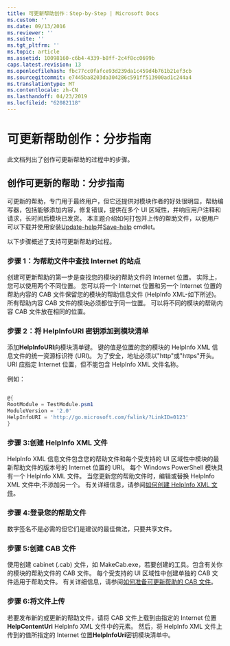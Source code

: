 ```yaml
---
title: 可更新帮助创作：Step-by-Step | Microsoft Docs
ms.custom: ''
ms.date: 09/13/2016
ms.reviewer: ''
ms.suite: ''
ms.tgt_pltfrm: ''
ms.topic: article
ms.assetid: 10098160-c6b4-4339-b8ff-2c4f8cc0699b
caps.latest.revision: 13
ms.openlocfilehash: fbc77cc0fafce93d239da1c459d4b761b21ef3cb
ms.sourcegitcommit: e7445ba8203da304286c591ff513900ad1c244a4
ms.translationtype: MT
ms.contentlocale: zh-CN
ms.lasthandoff: 04/23/2019
ms.locfileid: "62082118"
---
```

# <a name="updatable-help-authoring-step-by-step"></a>可更新帮助创作：分步指南

此文档列出了创作可更新帮助的过程中的步骤。

## <a name="authoring-updatable-help-step-by-step"></a>创作可更新的帮助：分步指南

可更新的帮助，专门用于最终用户，但它还提供对模块作者的好处很明显，帮助编写器，包括能够添加内容，修复错误，提供在多个 UI 区域性，并响应用户注释和请求，长时间后模块已发货。 本主题介绍如何打包并上传的帮助文件，以便用户可以下载并使用安装[Update-help](/powershell/module/Microsoft.PowerShell.Core/Update-Help)并[Save-help](/powershell/module/Microsoft.PowerShell.Core/Save-Help) cmdlet。

以下步骤概述了支持可更新帮助的过程。

### <a name="step-1-find-an-internet-site-for-your-help-files"></a>步骤 1：为帮助文件中查找 Internet 的站点

创建可更新帮助的第一步是查找您的模块的帮助文件的 Internet 位置。 实际上，您可以使用两个不同位置。 您可以将一个 Internet 位置和另一个 Internet 位置的帮助内容的 CAB 文件保留您的模块的帮助信息文件 (HelpInfo XML-如下所述)。 所有帮助内容 CAB 文件的模块必须都位于同一位置。 可以将不同的模块的帮助内容 CAB 文件放在相同的位置。

### <a name="step-2-add-a-helpinfouri-key-to-your-module-manifest"></a>步骤 2：将 HelpInfoURI 密钥添加到模块清单

添加**HelpInfoURI**向模块清单键。 键的值是位置的您的模块的 HelpInfo XML 信息文件的统一资源标识符 (URI)。 为了安全，地址必须以"http"或"https"开头。 URI 应指定 Internet 位置，但不能包含 HelpInfo XML 文件名称。

例如：

```powershell

@{
RootModule = TestModule.psm1
ModuleVersion = '2.0'
HelpInfoURI = 'http://go.microsoft.com/fwlink/?LinkID=0123'
}
```

### <a name="step-3-create-a-helpinfo-xml-file"></a>步骤 3:创建 HelpInfo XML 文件

HelpInfo XML 信息文件包含您的帮助文件和每个受支持的 UI 区域性中模块的最新帮助文件的版本号的 Internet 位置的 URI。 每个 Windows PowerShell 模块具有一个 HelpInfo XML 文件。 当您更新您的帮助文件时，编辑或替换 HelpInfo XML 文件中;不添加另一个。 有关详细信息，请参阅[如何创建 HelpInfo XML 文件](./how-to-create-a-helpinfo-xml-file.md)。

### <a name="step-4-sign-your-help-files"></a>步骤 4:登录您的帮助文件

数字签名不是必需的但它们是建议的最佳做法，只要共享文件。

### <a name="step-5-create-cab-files"></a>步骤 5:创建 CAB 文件

使用创建 cabinet (.cab) 文件，如 MakeCab.exe，若要创建的工具。包含有关你的模块的帮助文件的 CAB 文件。 每个受支持的 UI 区域性中创建单独的 CAB 文件适用于帮助文件。 有关详细信息，请参阅[如何准备可更新帮助的 CAB 文件](./how-to-prepare-updatable-help-cab-files.md)。

### <a name="step-6-upload-your-files"></a>步骤 6:将文件上传

若要发布新的或更新的帮助文件，请将 CAB 文件上载到由指定的 Internet 位置**HelpContentUri** HelpInfo XML 文件中的元素。 然后，将 HelpInfo XML 文件上传到的值所指定的 Internet 位置**HelpInfoUri**密钥模块清单中。

